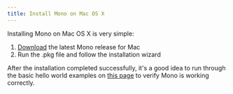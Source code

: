 ```yaml
---
title: Install Mono on Mac OS X
---
```


Installing Mono on Mac OS X is very simple:

1. [Download](/download/) the latest Mono release for Mac
2. Run the .pkg file and follow the installation wizard

After the installation completed successfully, it's a good idea to run through the basic hello world examples on [this page](/docs/getting-started/mono-basics/) to verify Mono is working correctly.
